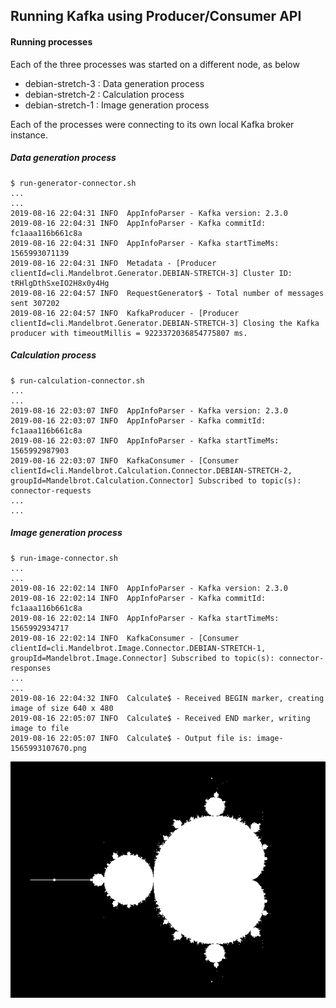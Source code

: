 ## Running Kafka using Producer/Consumer API

#### Running processes

Each of the three processes was started on a different node, as below

* debian-stretch-3 : Data generation process
* debian-stretch-2 : Calculation process
* debian-stretch-1 : Image generation process

Each of the processes were connecting to its own local Kafka broker instance.

##### Data generation process

```
$ run-generator-connector.sh
...
...
2019-08-16 22:04:31 INFO  AppInfoParser - Kafka version: 2.3.0
2019-08-16 22:04:31 INFO  AppInfoParser - Kafka commitId: fc1aaa116b661c8a
2019-08-16 22:04:31 INFO  AppInfoParser - Kafka startTimeMs: 1565993071139
2019-08-16 22:04:31 INFO  Metadata - [Producer clientId=cli.Mandelbrot.Generator.DEBIAN-STRETCH-3] Cluster ID: tRHlgDthSxeIO2H8x0y4Hg
2019-08-16 22:04:57 INFO  RequestGenerator$ - Total number of messages sent 307202
2019-08-16 22:04:57 INFO  KafkaProducer - [Producer clientId=cli.Mandelbrot.Generator.DEBIAN-STRETCH-3] Closing the Kafka producer with timeoutMillis = 9223372036854775807 ms.
```

##### Calculation process

```
$ run-calculation-connector.sh
...
...
2019-08-16 22:03:07 INFO  AppInfoParser - Kafka version: 2.3.0
2019-08-16 22:03:07 INFO  AppInfoParser - Kafka commitId: fc1aaa116b661c8a
2019-08-16 22:03:07 INFO  AppInfoParser - Kafka startTimeMs: 1565992987903
2019-08-16 22:03:07 INFO  KafkaConsumer - [Consumer clientId=cli.Mandelbrot.Calculation.Connector.DEBIAN-STRETCH-2, groupId=Mandelbrot.Calculation.Connector] Subscribed to topic(s): connector-requests
...
... 
```

##### Image generation process

```
$ run-image-connector.sh
...
...
2019-08-16 22:02:14 INFO  AppInfoParser - Kafka version: 2.3.0
2019-08-16 22:02:14 INFO  AppInfoParser - Kafka commitId: fc1aaa116b661c8a
2019-08-16 22:02:14 INFO  AppInfoParser - Kafka startTimeMs: 1565992934717
2019-08-16 22:02:14 INFO  KafkaConsumer - [Consumer clientId=cli.Mandelbrot.Image.Connector.DEBIAN-STRETCH-1, groupId=Mandelbrot.Image.Connector] Subscribed to topic(s): connector-responses
...
...
2019-08-16 22:04:32 INFO  Calculate$ - Received BEGIN marker, creating image of size 640 x 480
2019-08-16 22:05:07 INFO  Calculate$ - Received END marker, writing image to file
2019-08-16 22:05:07 INFO  Calculate$ - Output file is: image-1565993107670.png
```

![Example Mandelbrot Set](img/image-1565993107670.png)